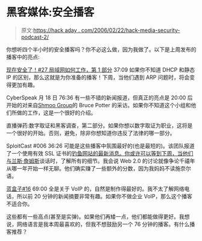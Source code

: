 # 黑客媒体:安全播客

> 原文:[https://hack aday . com/2006/02/22/hack-media-security-podcast-2/](https://hackaday.com/2006/02/22/hack-media-security-podcasts-2/)

你想听四个半小时的安全播客吗？你不必这么做，因为我做了。以下是上周发布的播客中的亮点:

[现在安全了！#27 局域网如何工作，第 1 部分](http://www.grc.com/SecurityNow.htm) 37:09 如果你不知道 DHCP 和静态 IP 的区别，那么这就是为你准备的播客！下周，当他们遇到 ARP 问题时，将会变得更加有趣。

CyberSpeak 月 18 日 76:36 有一些不错的新闻报道，但真正的亮点是 20:00 后开始的对来自[Shmoo Group](http://shmoo.com/)的 Bruce Potter 的采访。如果你不知道这个小组和他们所做的工作，这是一个很好的介绍。

直播弹药:数字取证和黑客调查，第二部分。如果你想以数字取证为职业，这将是一个很好的开始。否则，避免，除非你想知道你违反了法律的哪一部分。

SploitCast #006 36:26 可能是这些播客中氛围最好的(也是最短的)。该团队报道了一个使用有效 SSL 证书的[钓鱼网站的最新消息。你或许可以等到下周，当他们与](http://it.slashdot.org/article.pl?sid=06/02/13/2143251&from=rss)[兰斯·詹姆斯](http://en.wikipedia.org/wiki/Lance_James)谈话时，了解所有的细节。我会说 Web 2.0 的讨论就像争论千禧年从哪一年开始一样无聊。他们确实赚了一些额外的分数，因为我妈妈不读施奈尔语。

[蓝盒子#16](http://www.blueboxpodcast.com/2006/02/blue_box_podcas_2.html) 69:00 全是关于 VoIP 的，自然是制作得最好的。我不太了解网络电话，所以前 20 分钟的新闻摘要非常有趣。如果你不做企业 VoIP，那么这个播客不适合你。

这些都有一些高点(甚至是实弹)。如果他们再矮一点，他们都能做得更好。我想说，网络语言是我本周最喜欢的，但我不想鼓励另一个 76 分钟的播客。有什么播客推荐？